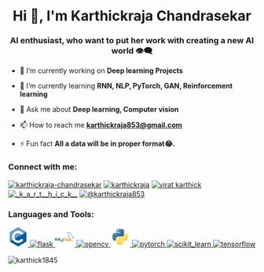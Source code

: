 <h1 align="center">Hi 👋, I'm Karthickraja Chandrasekar</h1>
<h3 align="center">AI enthusiast, who want to put her work with creating a new AI world 👁‍🗨 </h3>

- 🔭 I’m currently working on **Deep learning Projects**

- 🌱 I’m currently learning **RNN, NLP, PyTorch, GAN, Reinforcement learning**

- 💬 Ask me about **Deep learning, Computer vision**

- 📫 How to reach me **karthickraja853@gmail.com**

- ⚡ Fun fact **All a data will be in proper format😂.**

<h3 align="left">Connect with me:</h3>
<p align="left">
<a href="https://linkedin.com/in/karthickraja-chandrasekar" target="blank"><img align="center" src="https://raw.githubusercontent.com/rahuldkjain/github-profile-readme-generator/master/src/images/icons/Social/linked-in-alt.svg" alt="karthickraja-chandrasekar" height="30" width="40" /></a>
<a href="https://kaggle.com/karthickraja" target="blank"><img align="center" src="https://raw.githubusercontent.com/rahuldkjain/github-profile-readme-generator/master/src/images/icons/Social/kaggle.svg" alt="karthickraja" height="30" width="40" /></a>
<a href="https://fb.com/virat karthick" target="blank"><img align="center" src="https://raw.githubusercontent.com/rahuldkjain/github-profile-readme-generator/master/src/images/icons/Social/facebook.svg" alt="virat karthick" height="30" width="40" /></a>
<a href="https://instagram.com/_k_a_r_t__h_i_c_k__" target="blank"><img align="center" src="https://raw.githubusercontent.com/rahuldkjain/github-profile-readme-generator/master/src/images/icons/Social/instagram.svg" alt="_k_a_r_t__h_i_c_k__" height="30" width="40" /></a>
<a href="https://www.hackerrank.com/@karthickraja853" target="blank"><img align="center" src="https://raw.githubusercontent.com/rahuldkjain/github-profile-readme-generator/master/src/images/icons/Social/hackerrank.svg" alt="@karthickraja853" height="30" width="40" /></a>
</p>

<h3 align="left">Languages and Tools:</h3>
<p align="left"> <a href="https://www.cprogramming.com/" target="_blank"> <img src="https://raw.githubusercontent.com/devicons/devicon/master/icons/c/c-original.svg" alt="c" width="40" height="40"/> </a> <a href="https://flask.palletsprojects.com/" target="_blank"> <img src="https://www.vectorlogo.zone/logos/pocoo_flask/pocoo_flask-icon.svg" alt="flask" width="40" height="40"/> </a> <a href="https://www.mysql.com/" target="_blank"> <img src="https://raw.githubusercontent.com/devicons/devicon/master/icons/mysql/mysql-original-wordmark.svg" alt="mysql" width="40" height="40"/> </a> <a href="https://opencv.org/" target="_blank"> <img src="https://www.vectorlogo.zone/logos/opencv/opencv-icon.svg" alt="opencv" width="40" height="40"/> </a> <a href="https://www.python.org" target="_blank"> <img src="https://raw.githubusercontent.com/devicons/devicon/master/icons/python/python-original.svg" alt="python" width="40" height="40"/> </a> <a href="https://pytorch.org/" target="_blank"> <img src="https://www.vectorlogo.zone/logos/pytorch/pytorch-icon.svg" alt="pytorch" width="40" height="40"/> </a> <a href="https://scikit-learn.org/" target="_blank"> <img src="https://upload.wikimedia.org/wikipedia/commons/0/05/Scikit_learn_logo_small.svg" alt="scikit_learn" width="40" height="40"/> </a> <a href="https://www.tensorflow.org" target="_blank"> <img src="https://www.vectorlogo.zone/logos/tensorflow/tensorflow-icon.svg" alt="tensorflow" width="40" height="40"/> </a> </p>

<p><img align="center" src="https://github-readme-stats.vercel.app/api/top-langs?username=karthick1845&show_icons=true&locale=en&layout=compact" alt="karthick1845" /></p>
